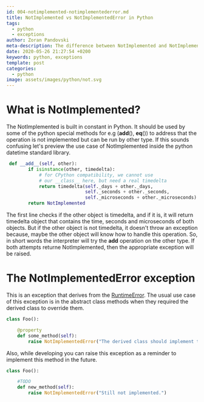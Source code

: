 ```yaml
---
id: 004-notimplemented-notimplementederror.md
title: NotImplemented vs NotImplementedError in Python
tags:
  - python
  - exceptions
author: Zoran Pandovski
meta-description: The difference between NotImplemented and NotImplementedError in python
date: 2020-05-26 21:27:54 +0200
keywords: python, exceptions
template: post
categories:
  - python
image: assets/images/python/not.svg
---
```


# What is NotImplemented?

The NotImplemented is built in constant in Python. It should be used by some of the python special methods for e.g (__add__(), __eq__()) to address that the operation is not implemented but can be run by other type. If this sounds confusing let's preview the use case of NotImplemented inside the python datetime standard library.

```python
 def __add__(self, other):
        if isinstance(other, timedelta):
            # for CPython compatibility, we cannot use
            # our __class__ here, but need a real timedelta
            return timedelta(self._days + other._days,
                             self._seconds + other._seconds,
                             self._microseconds + other._microseconds)
        return NotImplemented
```
The first line checks if the other object is timedelta, and if it is, it will return timedelta object that contains the time, seconds and microseconds of both objects. But if the other object is not timedelta, it doesn't throw an exception because, maybe the other object will know how to handle this operation. So, in short words the interpreter will try the __add__ operation on the other type. If both attempts returne NotImplemented, then the appropriate exception will be raised.


# The NotImplementedError exception

This is an exception that derives from the [RuntimeError](https://docs.python.org/3/library/exceptions.html#RuntimeError). The usual use case of this exception is in the abstract class methods when they required the derived class to override them. 

```python
class Foo():

    @property
    def some_method(self):
        raise NotImplementedError("The derived class should implement the logic.")
```

Also, while developing you can raise this exception as a reminder to implement this method in the future. 

```python
class Foo():

    #TODO
    def new_method(self):
        raise NotImplementedError("Still not implemented.")
```